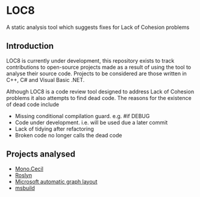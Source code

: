 # LOC8
A static analysis tool which suggests fixes for Lack of Cohesion problems

## Introduction

LOC8 is currently under development, this repository exists to track contributions to open-source projects made as a result of
using the tool to analyse their source code. Projects to be considered are those written in C++, C# and Visual Basic .NET.

Although LOC8 is a code review tool designed to address Lack of Cohesion problems it also attempts to find dead code.
The reasons for the existence of dead code include
* Missing conditional compilation guard. e.g. #if DEBUG
* Code under development. i.e. will be used due a later commit
* Lack of tidying after refactoring
* Broken code no longer calls the dead code

## Projects analysed

* [Mono.Cecil](Cecil.md)
* [Roslyn](Roslyn.md)
* [Microsoft automatic graph layout](Msagl.md)
* [msbuild](msbuild.md)

